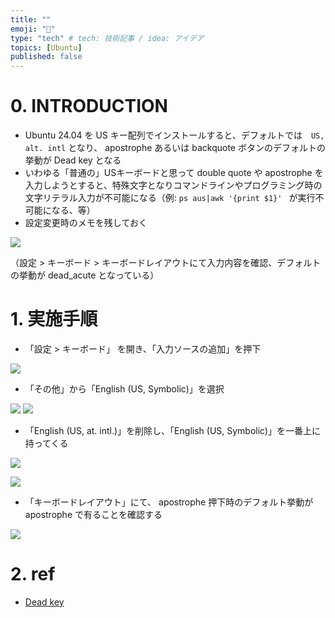 ```yaml
---
title: ""
emoji: "💾"
type: "tech" # tech: 技術記事 / idea: アイデア
topics: [Ubuntu]
published: false
---
```


# 0. INTRODUCTION

- Ubuntu 24.04 を US キー配列でインストールすると、デフォルトでは　`US, alt. intl` となり、 apostrophe あるいは backquote ボタンのデフォルトの挙動が Dead key となる
- いわゆる「普通の」USキーボードと思って double quote や apostrophe を入力しようとすると、特殊文字となりコマンドラインやプログラミング時の文字リテラル入力が不可能になる（例: `ps aus|awk '{print $1}' ` が実行不可能になる、等）
- 設定変更時のメモを残しておく

![](./img/a1c14df9f63d98/Screenshot%20from%202024-08-08%2008-08-42.png)

（設定 > キーボード > キーボードレイアウトにて入力内容を確認、デフォルトの挙動が dead_acute となっている）

# 1. 実施手順

- 「設定 > キーボード」 を開き、「入力ソースの追加」を押下

![](./img/a1c14df9f63d98/Screenshot%20from%202024-08-08%2007-22-17.png)


- 「その他」から「English (US, Symbolic)」を選択

![](./img/a1c14df9f63d98/Screenshot%20from%202024-08-08%2007-22-25.png)
![](./img/a1c14df9f63d98/Screenshot%20from%202024-08-08%2007-22-45.png)

- 「English (US, at. intl.)」を削除し、「English (US, Symbolic)」を一番上に持ってくる

![](./img/a1c14df9f63d98/Screenshot%20from%202024-08-08%2008-09-19.png)

![](./img/a1c14df9f63d98/Screenshot%20from%202024-08-08%2007-23-31.png)

- 「キーボードレイアウト」にて、 apostrophe 押下時のデフォルト挙動が apostrophe で有ることを確認する

![](./img/a1c14df9f63d98/Screenshot%20from%202024-08-08%2007-25-19.png)

# 2. ref

- [Dead key](https://ja.wikipedia.org/wiki/%E3%83%87%E3%83%83%E3%83%89%E3%82%AD%E3%83%BC)

